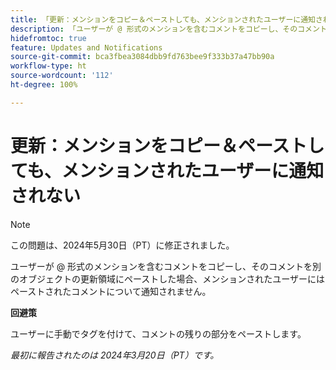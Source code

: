 ```yaml
---
title: 「更新：メンションをコピー＆ペーストしても、メンションされたユーザーに通知されない」
description: 「ユーザーが @ 形式のメンションを含むコメントをコピーし、そのコメントを別のオブジェクトの更新領域にペーストした場合、メンションされたユーザーにはペーストされたコメントについて通知されません。」
hidefromtoc: true
feature: Updates and Notifications
source-git-commit: bca3fbea3084dbb9fd763bee9f333b37a47bb90a
workflow-type: ht
source-wordcount: '112'
ht-degree: 100%

---
```



# 更新：メンションをコピー＆ペーストしても、メンションされたユーザーに通知されない

>[!NOTE]
>
>この問題は、2024年5月30日（PT）に修正されました。

ユーザーが @ 形式のメンションを含むコメントをコピーし、そのコメントを別のオブジェクトの更新領域にペーストした場合、メンションされたユーザーにはペーストされたコメントについて通知されません。

**回避策**

ユーザーに手動でタグを付けて、コメントの残りの部分をペーストします。

_最初に報告されたのは 2024年3月20日（PT）です。_
